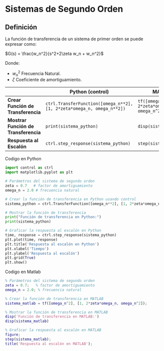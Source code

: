 # Sistemas de Segundo Orden
## Definición
La función de transferencia de un sistema de primer orden se puede expresar como:

$G(s) = \frac{w_n^2}{s^2+2\zeta w_n + w_n^2}$

Donde:
- $w_n^2$ Frecuencia Natural.
- $\zeta$ Coeficiente de amortiguamiento.

|                         | Python (control)                         | MATLAB                              |
|-------------------------|------------------------------------------|-------------------------------------|
| **Crear Función de Transferencia** | `ctrl.TransferFunction([omega_n**2], [1, 2*zeta*omega_n, omega_n**2])` | `tf([omega_n^2], [1, 2*zeta*omega_n, omega_n^2])` |
| **Mostrar Función de Transferencia** | `print(sistema_python)`               | `disp(sistema_matlab)`               |
| **Respuesta al Escalón** | `ctrl.step_response(sistema_python)`    | `step(sistema_matlab)`               |

Codigo en Python
```python
import control as ctrl
import matplotlib.pyplot as plt

# Parámetros del sistema de segundo orden
zeta = 0.7   # factor de amortiguamiento
omega_n = 2.0 # frecuencia natural

# Crear la función de transferencia en Python usando control
sistema_python = ctrl.TransferFunction([omega_n**2], [1, 2*zeta*omega_n, omega_n**2])

# Mostrar la función de transferencia
print("Función de transferencia en Python:")
print(sistema_python)

# Graficar la respuesta al escalón en Python
time, response = ctrl.step_response(sistema_python)
plt.plot(time, response)
plt.title('Respuesta al escalón en Python')
plt.xlabel('Tiempo')
plt.ylabel('Respuesta al escalón')
plt.grid(True)
plt.show()
```

Codigo en Matlab
```matlab
% Parámetros del sistema de segundo orden
zeta = 0.7;   % factor de amortiguamiento
omega_n = 2.0; % frecuencia natural

% Crear la función de transferencia en MATLAB
sistema_matlab = tf([omega_n^2], [1, 2*zeta*omega_n, omega_n^2]);

% Mostrar la función de transferencia en MATLAB
disp('Función de transferencia en MATLAB:')
disp(sistema_matlab)

% Graficar la respuesta al escalón en MATLAB
figure;
step(sistema_matlab);
title('Respuesta al escalón en MATLAB');
```

